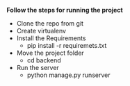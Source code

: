 **Follow the steps for running the project**
* Clone the repo from git
* Create virtualenv  
* Install the Requirements 
  - pip install -r requiremets.txt
* Move the project folder
  - cd backend
* Run the server
  - python manage.py runserver
    